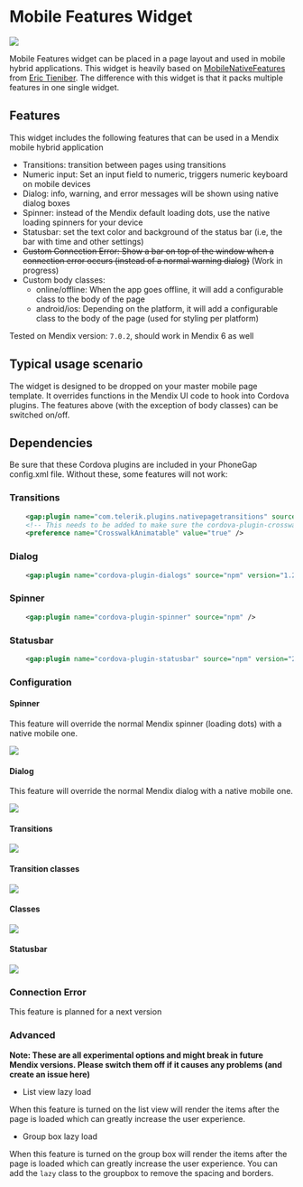# Mobile Features Widget

![](assets/MobileFeatures.png)

Mobile Features widget can be placed in a page layout and used in mobile hybrid applications. This widget is heavily based on [MobileNativeFeatures](https://github.com/tieniber/MobileNativeFeatures) from [Eric Tieniber](https://github.com/tieniber). The difference with this widget is that it packs multiple features in one single widget.

## Features

This widget includes the following features that can be used in a Mendix mobile hybrid application
- Transitions: transition between pages using transitions
- Numeric input: Set an input field to numeric, triggers numeric keyboard on mobile devices
- Dialog: info, warning, and error messages will be shown using native dialog boxes
- Spinner: instead of the Mendix default loading dots, use the native loading spinners for your device
- Statusbar: set the text color and background of the status bar (i.e, the bar with time and other settings)
- ~~Custom Connection Error: Show a bar on top of the window when a connection error occurs (instead of a normal warning dialog)~~ (Work in progress)
- Custom body classes:
    - online/offline: When the app goes offline, it will add a configurable class to the body of the page
    - android/ios: Depending on the platform, it will add a configurable class to the body of the page (used for styling per platform)

Tested on Mendix version: `7.0.2`, should work in Mendix 6 as well

## Typical usage scenario

The widget is designed to be dropped on your master mobile page template. It overrides functions in the Mendix UI code to hook into Cordova plugins. The features above (with the exception of body classes) can be switched on/off.

## Dependencies

Be sure that these Cordova plugins are included in your PhoneGap config.xml file. Without these, some features will not work:

### Transitions
```xml
    <gap:plugin name="com.telerik.plugins.nativepagetransitions" source="npm" />
    <!-- This needs to be added to make sure the cordova-plugin-crosswalk-webview animates correctly -->
    <preference name="CrosswalkAnimatable" value="true" />
```

### Dialog
```xml
    <gap:plugin name="cordova-plugin-dialogs" source="npm" version="1.2.1" />
```

### Spinner
```xml
    <gap:plugin name="cordova-plugin-spinner" source="npm" />
```

### Statusbar
```xml
    <gap:plugin name="cordova-plugin-statusbar" source="npm" version="2.1.3" />
```

### Configuration

#### Spinner

This feature will override the normal Mendix spinner (loading dots) with a native mobile one.

![](assets/1_spinner_settings.png)

#### Dialog

This feature will override the normal Mendix dialog with a native mobile one.

![](assets/2_dialog_settings.png)

#### Transitions

![](assets/3_transitions_settings.png)

#### Transition classes

![](assets/4_transition_classes_settings.png)

#### Classes

![](assets/5_classes_settings.png)

#### Statusbar

![](assets/6_statusbar_settings.png)

### Connection Error

This feature is planned for a next version

### Advanced

**Note: These are all experimental options and might break in future Mendix versions. Please switch them off if it causes any problems (and create an issue here)**

- List view lazy load

When this feature is turned on the list view will render the items after the page is loaded which can greatly increase the user experience.

- Group box lazy load

When this feature is turned on the group box will render the items after the page is loaded which can greatly increase the user experience. You can add the `lazy` class to the groupbox to remove the spacing and borders.
